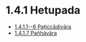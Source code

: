 

# 1.4.1 Hetupada

* [1.4.1.1--6 Paṭiccādivāra](1.4.1/1.4.1.1--6.md)
* [1.4.1.7 Pañhāvāra](1.4.1/1.4.1.7.md)



